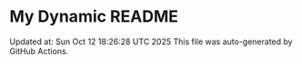 # My Dynamic README
Updated at: Sun Oct 12 18:26:28 UTC 2025
This file was auto-generated by GitHub Actions.
